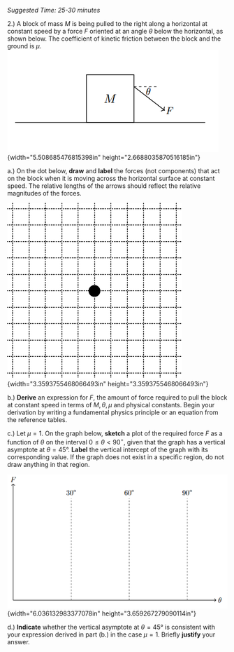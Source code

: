 *Suggested Time: 25-30 minutes*

2.) A block of mass $M$ is being pulled to the right along a horizontal
at constant speed by a force $F$ oriented at an angle $\theta$ below the
horizontal, as shown below. The coefficient of kinetic friction between
the block and the ground is
$\mu$.![](media/image3.png){width="5.508685476815398in"
height="2.6688035870516185in"}

a.) On the dot below, **draw** and **label** the forces (not components)
that act on the block when it is moving across the horizontal surface at
constant speed. The relative lengths of the arrows should reflect the
relative magnitudes of the forces.

![](media/image1.png){width="3.3593755468066493in"
height="3.3593755468066493in"}

b.) **Derive** an expression for $F$, the amount of force required to
pull the block at constant speed in terms of $M,\theta,\mu$ and physical
constants. Begin your derivation by writing a fundamental physics
principle or an equation from the reference tables.

c.) Let $\mu = 1$. On the graph below, **sketch** a plot of the required
force $F$ as a function of $\theta$ on the interval
$0 \leq \theta < 90{^\circ}$, given that the graph has a vertical
asymptote at $\theta = 45$°. **Label** the vertical intercept of the
graph with its corresponding value. If the graph does not exist in a
specific region, do not draw anything in that region.

![](media/image2.png){width="6.036132983377078in"
height="3.659267279090114in"}

d.) **Indicate** whether the vertical asymptote at $\theta = 45$° is
consistent with your expression derived in part (b.) in the case
$\mu = 1$. Briefly **justify** your answer.
